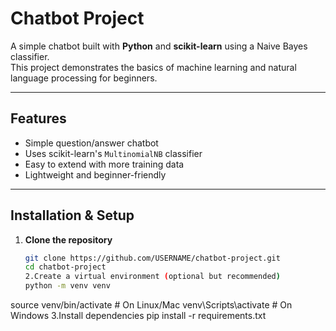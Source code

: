 # Chatbot Project

A simple chatbot built with **Python** and **scikit-learn** using a Naive Bayes classifier.  
This project demonstrates the basics of machine learning and natural language processing for beginners.

---

## Features
- Simple question/answer chatbot
- Uses scikit-learn's `MultinomialNB` classifier
- Easy to extend with more training data
- Lightweight and beginner-friendly

---

## Installation & Setup

1. **Clone the repository**
   ```bash
   git clone https://github.com/USERNAME/chatbot-project.git
   cd chatbot-project
   2.Create a virtual environment (optional but recommended)
   python -m venv venv
source venv/bin/activate   # On Linux/Mac
venv\Scripts\activate      # On Windows
3.Install dependencies
pip install -r requirements.txt



